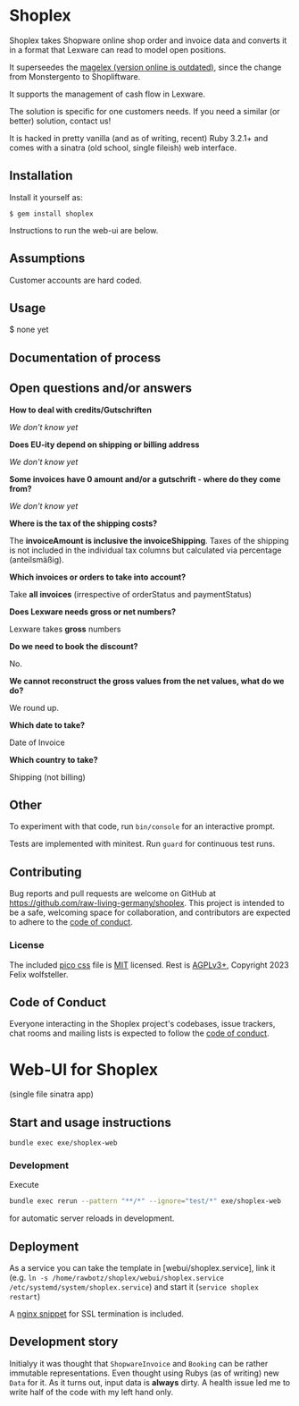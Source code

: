 # Shoplex

Shoplex takes Shopware online shop order and invoice data and converts it in a format that Lexware can read to model open positions.

It superseedes the [magelex (version online is outdated)](github.com/raw-living-germany/magelex), since the change from Monstergento to Shopliftware.

It supports the management of cash flow in Lexware.

The solution is specific for one customers needs. If you need a similar (or better) solution, contact us!

It is hacked in pretty vanilla (and as of writing, recent) Ruby 3.2.1+ and comes
with a sinatra (old school, single fileish) web interface.

## Installation

Install it yourself as:

    $ gem install shoplex

Instructions to run the web-ui are below.

## Assumptions

Customer accounts are hard coded.

## Usage

  $ none yet

## Documentation of process



## Open questions and/or answers

**How to deal with credits/Gutschriften**

*We don't know yet*

**Does EU-ity depend on shipping or billing address**

*We don't know yet*

**Some invoices have 0 amount and/or a gutschrift - where do they come from?**

*We don't know yet*

**Where is the tax of the shipping costs?**

The **invoiceAmount is inclusive the invoiceShipping**.
Taxes of the shipping is not included in the individual tax columns but calculated via percentage (anteilsmäßig).

**Which invoices or orders to take into account?**

Take **all invoices** (irrespective of orderStatus and paymentStatus)

**Does Lexware needs gross or net numbers?**

Lexware takes **gross** numbers

**Do we need to book the discount?**

No.

**We cannot reconstruct the gross values from the net values, what do we do?**

We round up.

**Which date to take?**

Date of Invoice

**Which country to take?**

Shipping (not billing)

## Other

To experiment with that code, run `bin/console` for an interactive prompt.

Tests are implemented with minitest. Run `guard` for continuous test runs.

## Contributing

Bug reports and pull requests are welcome on GitHub at https://github.com/raw-living-germany/shoplex. This project is intended to be a safe, welcoming space for collaboration, and contributors are expected to adhere to the [code of conduct](https://github.com/[USERNAME]/shoplex/blob/master/CODE_OF_CONDUCT.md).

### License

The included [pico css](https://github.com/picocss/pico) file is [MIT](https://github.com/picocss/pico/blob/08da409d0758dd1807783a938e4e202445f30033/LICENSE.md)
licensed.
Rest is [AGPLv3+](LICENSE), Copyright 2023 Felix wolfsteller.

## Code of Conduct

Everyone interacting in the Shoplex project's codebases, issue trackers, chat rooms and mailing lists is expected to follow the [code of conduct](https://github.com/raw-living-germany/shoplex/blob/master/CODE_OF_CONDUCT.md).

# Web-UI for Shoplex

(single file sinatra app)

## Start and usage instructions

`bundle exec exe/shoplex-web`

### Development

Execute

```bash
bundle exec rerun --pattern "**/*" --ignore="test/*" exe/shoplex-web
```

for automatic server reloads in development.

## Deployment

As a service you can take the template in [webui/shoplex.service], link it (e.g.
`ln -s /home/rawbotz/shoplex/webui/shoplex.service  /etc/systemd/system/shoplex.service`) and
start it (`service shoplex restart`)

A [nginx snippet](webui/nginx-snippet.conf) for SSL termination is included.

## Development story

Initialyy it was thought that `ShopwareInvoice` and `Booking` can be rather
immutable representations. Even thought using Rubys (as of writing) new `Data`
for it. As it turns out, input data is **always** dirty. A health issue led me
to write half of the code with my left hand only.
